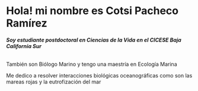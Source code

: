 # Hola! mi nombre es Cotsi Pacheco Ramírez
###### **Soy estudiante postdoctoral en Ciencias de la Vida en el CICESE Baja California Sur**

También son Biólogo Marino y tengo una maestría en Ecología Marina

Me dedico a resolver interacciones biológicas oceanográficas como son las mareas rojas y la eutrofización del mar 
